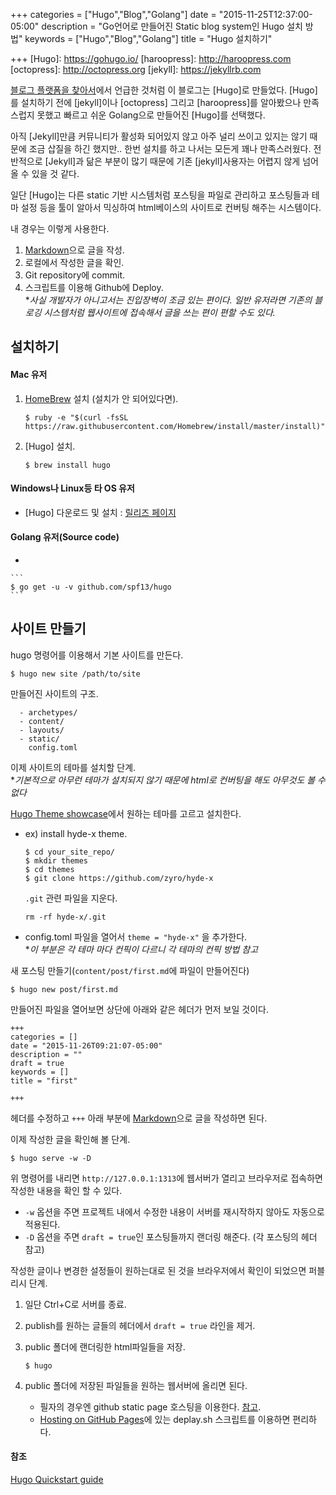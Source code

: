 +++
categories = ["Hugo","Blog","Golang"]
date = "2015-11-25T12:37:00-05:00"
description = "Go언어로 만들어진 Static blog system인 Hugo 설치 방법"
keywords = ["Hugo","Blog","Golang"]
title = "Hugo 설치하기"

+++
[Hugo]: https://gohugo.io/
[haroopress]: http://haroopress.com
[octopress]: http://octopress.org
[jekyll]: https://jekyllrb.com

[블로그 플랫폼을 찾아서](/blog/2015/11/23/블로그-플랫폼을-찾아서../)에서 언급한 것처럼 이 블로그는 [Hugo]로 만들었다.
[Hugo]를 설치하기 전에 [jekyll]이나 [octopress] 그리고 [haroopress]를 알아봤으나 만족스럽지 못했고 빠르고 쉬운 Golang으로 만들어진 [Hugo]를 선택했다.

아직 [Jekyll]만큼 커뮤니티가 활성화 되어있지 않고 아주 널리 쓰이고 있지는 않기 때문에 조금 삽질을 하긴 했지만..
한번 설치를 하고 나서는 모든게 꽤나 만족스러웠다. 전반적으로 [Jekyll]과 닮은 부분이 많기 때문에 기존 [jekyll]사용자는 어렵지 않게 넘어 올 수 있을 것 같다.

일단 [Hugo]는 다른 static 기반 시스템처럼 포스팅을 파일로 관리하고 포스팅들과 테마 설정 등을 툴이 알아서 믹싱하여 html베이스의 사이트로 컨버팅 해주는 시스템이다.

내 경우는 이렇게 사용한다.

1. [Markdown](https://ko.wikipedia.org/wiki/%EB%A7%88%ED%81%AC%EB%8B%A4%EC%9A%B4)으로 글을 작성.  
2. 로컬에서 작성한 글을 확인.  
3. Git repository에 commit.  
4. 스크립트를 이용해 Github에 Deploy.  
**사실 개발자가 아니고서는 진입장벽이 조금 있는 편이다. 일반 유저라면 기존의 블로깅 시스템처럼 웹사이트에 접속해서 글을 쓰는 편이 편할 수도 있다.*  

## 설치하기 ##

#### Mac 유저 ####

1. [HomeBrew](http://brew.sh/) 설치 (설치가 안 되어있다면).
  
	```
	$ ruby -e "$(curl -fsSL https://raw.githubusercontent.com/Homebrew/install/master/install)"
	```
2. [Hugo] 설치.
  
	```
	$ brew install hugo
	```
	
#### Windows나 Linux등 타 OS 유저 ####
- [Hugo] 다운로드 및 설치 : [릴리즈 페이지](https://github.com/spf13/hugo/releases)

#### Golang 유저(Source code) ####
- 

	```
	$ go get -u -v github.com/spf13/hugo
	```


## 사이트 만들기 ##

hugo 명령어를 이용해서 기본 사이트를 만든다.

```
$ hugo new site /path/to/site
```

만들어진 사이트의 구조.

```
  - archetypes/
  - content/
  - layouts/
  - static/
    config.toml
```

이제 사이트의 테마를 설치할 단계.  
**기본적으로 아무런 테마가 설치되지 않기 때문에 html로 컨버팅을 해도 아무것도 볼 수 없다*

[Hugo Theme showcase](http://themes.gohugo.io/)에서 원하는 테마를 고르고 설치한다.  

- ex) install hyde-x theme.

	```
	$ cd your_site_repo/
	$ mkdir themes
	$ cd themes
	$ git clone https://github.com/zyro/hyde-x
	```

	`.git` 관련 파일을 지운다.
  
	```
	rm -rf hyde-x/.git
	```

- config.toml 파일을 열어서 `theme = "hyde-x"` 을 추가한다.  
	**이 부분은 각 테마 마다 컨픽이 다르니 각 테마의 컨픽 방법 참고*

새 포스팅 만들기(`content/post/first.md`에 파일이 만들어진다)

```
$ hugo new post/first.md
```

만들어진 파일을 열어보면 상단에 아래와 같은 헤더가 먼저 보일 것이다.

```
+++
categories = []
date = "2015-11-26T09:21:07-05:00"
description = ""
draft = true
keywords = []
title = "first"

+++
```

헤더를 수정하고 `+++` 아래 부분에 [Markdown](https://ko.wikipedia.org/wiki/%EB%A7%88%ED%81%AC%EB%8B%A4%EC%9A%B4)으로 글을 작성하면 된다.

이제 작성한 글을 확인해 볼 단계.  
```
$ hugo serve -w -D
```

위 명령어를 내리면 `http://127.0.0.1:1313`에 웹서버가 열리고 브라우저로 접속하면 작성한 내용을 확인 할 수 있다.

- `-w` 옵션을 주면 프로젝트 내에서 수정한 내용이 서버를 재시작하지 않아도 자동으로 적용된다.  
- `-D` 옵션을 주면 `draft = true`인 포스팅들까지 랜더링 해준다. (각 포스팅의 헤더 참고)

작성한 글이나 변경한 설정들이 원하는대로 된 것을 브라우저에서 확인이 되었으면 퍼블리시 단계.

1. 일단 Ctrl+C로 서버를 종료.  
2. publish를 원하는 글들의 헤더에서 `draft = true` 라인을 제거.  
3. public 폴더에 랜더링한 html파일들을 저장.
  
	```
	$ hugo
	```

4. public 폴더에 저장된 파일들을 원하는 웹서버에 올리면 된다.  
	- 필자의 경우엔 github static page 호스팅을 이용한다. [참고](blog/2015/11/23/github-static-website-만들기/).  
	- [Hosting on GitHub Pages](https://gohugo.io/tutorials/github-pages-blog/)에 있는 deplay.sh 스크립트를 이용하면 편리하다.  

#### 참조 ####
[Hugo Quickstart guide](https://gohugo.io/overview/quickstart/)